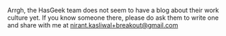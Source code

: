 Arrgh, the HasGeek team does not seem to have a blog about their work culture yet. 
If you know someone there, please do ask them to write one and share with me at nirant.kasliwal+breakout@gmail.com
